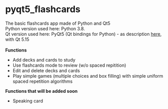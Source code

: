 # pyqt5_flashcards
The basic flashcards app made of Python and Qt5 <br>
Python version used here: Python 3.8. <br>
Qt version used here: PyQt5 (Qt bindings for Python) - as description <a href="https://pypi.org/project/PyQt5/">here</a>, with Qt 5.15<br>
<br>
<b>Functions</b><br>
<ul>
   <li> Add decks and cards to study </li>
   <li> Use flashcards mode to review (w/o spaced repitition) </li>
   <li> Edit and delete decks and cards </li>
   <li>Play simple games (multiple choices and box filling) with simple uniform spaced repetition algorithms</li>
</ul>
<b>Functions that will be added soon</b>
<ul>
  <li>Speaking card </li>
 </ul>
<br>
